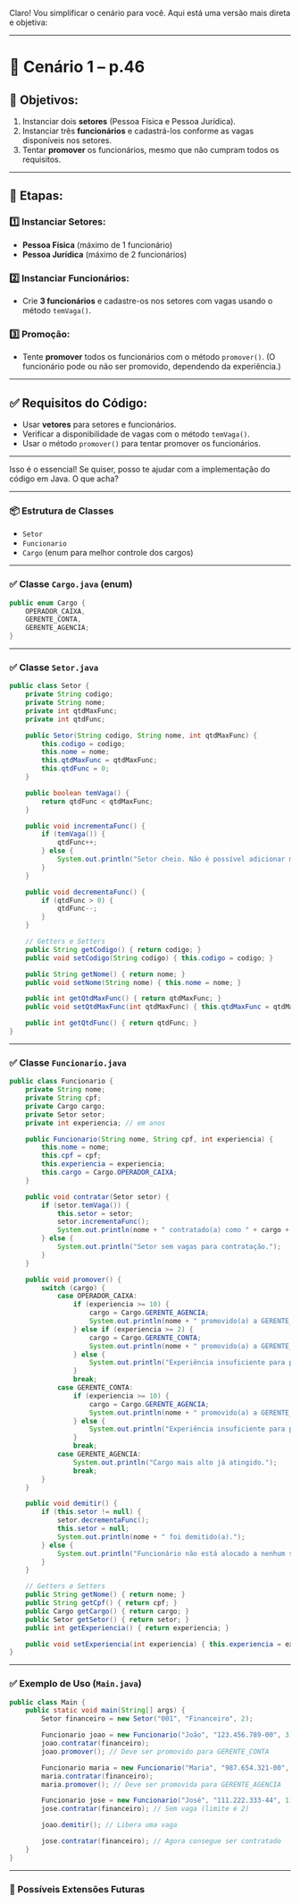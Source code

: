 Claro! Vou simplificar o cenário para você. Aqui está uma versão mais direta e objetiva:

---

# 🧪 Cenário 1 – p.46

## 🔧 Objetivos:

1. Instanciar dois **setores** (Pessoa Física e Pessoa Jurídica).
2. Instanciar três **funcionários** e cadastrá-los conforme as vagas disponíveis nos setores.
3. Tentar **promover** os funcionários, mesmo que não cumpram todos os requisitos.

---

## 🚀 Etapas:

### 1️⃣ Instanciar Setores:

* **Pessoa Física** (máximo de 1 funcionário)
* **Pessoa Jurídica** (máximo de 2 funcionários)

### 2️⃣ Instanciar Funcionários:

* Crie **3 funcionários** e cadastre-os nos setores com vagas usando o método `temVaga()`.

### 3️⃣ Promoção:

* Tente **promover** todos os funcionários com o método `promover()`.
  (O funcionário pode ou não ser promovido, dependendo da experiência.)

---

## ✅ Requisitos do Código:

* Usar **vetores** para setores e funcionários.
* Verificar a disponibilidade de vagas com o método `temVaga()`.
* Usar o método `promover()` para tentar promover os funcionários.

---

Isso é o essencial! Se quiser, posso te ajudar com a implementação do código em Java. O que acha?

---

### 📦 Estrutura de Classes

* `Setor`
* `Funcionario`
* `Cargo` (enum para melhor controle dos cargos)

---

### ✅ Classe `Cargo.java` (enum)

```java
public enum Cargo {
    OPERADOR_CAIXA,
    GERENTE_CONTA,
    GERENTE_AGENCIA;
}
```

---

### ✅ Classe `Setor.java`

```java
public class Setor {
    private String codigo;
    private String nome;
    private int qtdMaxFunc;
    private int qtdFunc;

    public Setor(String codigo, String nome, int qtdMaxFunc) {
        this.codigo = codigo;
        this.nome = nome;
        this.qtdMaxFunc = qtdMaxFunc;
        this.qtdFunc = 0;
    }

    public boolean temVaga() {
        return qtdFunc < qtdMaxFunc;
    }

    public void incrementaFunc() {
        if (temVaga()) {
            qtdFunc++;
        } else {
            System.out.println("Setor cheio. Não é possível adicionar mais funcionários.");
        }
    }

    public void decrementaFunc() {
        if (qtdFunc > 0) {
            qtdFunc--;
        }
    }

    // Getters e Setters
    public String getCodigo() { return codigo; }
    public void setCodigo(String codigo) { this.codigo = codigo; }

    public String getNome() { return nome; }
    public void setNome(String nome) { this.nome = nome; }

    public int getQtdMaxFunc() { return qtdMaxFunc; }
    public void setQtdMaxFunc(int qtdMaxFunc) { this.qtdMaxFunc = qtdMaxFunc; }

    public int getQtdFunc() { return qtdFunc; }
}
```

---

### ✅ Classe `Funcionario.java`

```java
public class Funcionario {
    private String nome;
    private String cpf;
    private Cargo cargo;
    private Setor setor;
    private int experiencia; // em anos

    public Funcionario(String nome, String cpf, int experiencia) {
        this.nome = nome;
        this.cpf = cpf;
        this.experiencia = experiencia;
        this.cargo = Cargo.OPERADOR_CAIXA;
    }

    public void contratar(Setor setor) {
        if (setor.temVaga()) {
            this.setor = setor;
            setor.incrementaFunc();
            System.out.println(nome + " contratado(a) como " + cargo + " no setor " + setor.getNome());
        } else {
            System.out.println("Setor sem vagas para contratação.");
        }
    }

    public void promover() {
        switch (cargo) {
            case OPERADOR_CAIXA:
                if (experiencia >= 10) {
                    cargo = Cargo.GERENTE_AGENCIA;
                    System.out.println(nome + " promovido(a) a GERENTE_AGENCIA");
                } else if (experiencia >= 2) {
                    cargo = Cargo.GERENTE_CONTA;
                    System.out.println(nome + " promovido(a) a GERENTE_CONTA");
                } else {
                    System.out.println("Experiência insuficiente para promoção.");
                }
                break;
            case GERENTE_CONTA:
                if (experiencia >= 10) {
                    cargo = Cargo.GERENTE_AGENCIA;
                    System.out.println(nome + " promovido(a) a GERENTE_AGENCIA");
                } else {
                    System.out.println("Experiência insuficiente para promoção.");
                }
                break;
            case GERENTE_AGENCIA:
                System.out.println("Cargo mais alto já atingido.");
                break;
        }
    }

    public void demitir() {
        if (this.setor != null) {
            setor.decrementaFunc();
            this.setor = null;
            System.out.println(nome + " foi demitido(a).");
        } else {
            System.out.println("Funcionário não está alocado a nenhum setor.");
        }
    }

    // Getters e Setters
    public String getNome() { return nome; }
    public String getCpf() { return cpf; }
    public Cargo getCargo() { return cargo; }
    public Setor getSetor() { return setor; }
    public int getExperiencia() { return experiencia; }

    public void setExperiencia(int experiencia) { this.experiencia = experiencia; }
}
```

---

### ✅ Exemplo de Uso (`Main.java`)

```java
public class Main {
    public static void main(String[] args) {
        Setor financeiro = new Setor("001", "Financeiro", 2);

        Funcionario joao = new Funcionario("João", "123.456.789-00", 3);
        joao.contratar(financeiro);
        joao.promover(); // Deve ser promovido para GERENTE_CONTA

        Funcionario maria = new Funcionario("Maria", "987.654.321-00", 11);
        maria.contratar(financeiro);
        maria.promover(); // Deve ser promovida para GERENTE_AGENCIA

        Funcionario jose = new Funcionario("José", "111.222.333-44", 1);
        jose.contratar(financeiro); // Sem vaga (limite é 2)

        joao.demitir(); // Libera uma vaga

        jose.contratar(financeiro); // Agora consegue ser contratado
    }
}
```

---

### 📌 Possíveis Extensões Futuras
